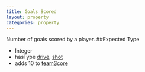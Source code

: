 ```yaml
---
title: Goals Scored
layout: property
categories: property
---
```

Number of goals scored by a player.
##Expected Type
* Integer
* hasType [drive](drive), [shot](shot)
* adds 10 to [teamScore](teamScore)

